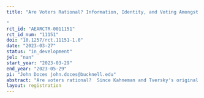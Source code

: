 ```yaml
---
title: "Are Voters Rational? Information, Identity, and Voting Amongst the Baoulé and Dioula
"
rct_id: "AEARCTR-0011151"
rct_id_num: "11151"
doi: "10.1257/rct.11151-1.0"
date: "2023-03-27"
status: "in_development"
jel: "nan"
start_year: "2023-03-29"
end_year: "2023-05-29"
pi: "John Doces john.doces@bucknell.edu"
abstract: "Are voters rational?  Since Kahneman and Tversky's original analysis indicating that people are vulnerable to framing effects, claims have been made that people are not rational.  This includes voters.  In many ways, voters have been shown to be vulnerable to framing and other effects which many candidates have used to their political advantage.  If voters are not rational then this poses numerous problems for elections and democracy more generally.  Moreover, if voters are not rational then relying on public opinion for policymakers is problematic because opinions could be easily swayed depending on the way questions are posed.  Are voters rational?  This paper studies this question developing a simple test.  In a simple two candidate set-up with no information voters should prefer the candidate they most closely identify with but with additional information about the candidate’s policy positions then voters should choose the candidate they most closely identify with ideologically.  In this study, we examine these expectations in an African context focusing on the role of ethnicity and voting.  We examine the effect of information on voting decisions amongst west African respondents.  We focus on two major ethnic groups in Côte d’Ivoire, specifically the Baoulé, an Akan group that has ruled the country for much of its time since independence, and the Dioula, a northern Mande group that has recently secured national power.  The two groups have had contentious and conflictual political relations over the last twenty or so years.  In a simple two candidate race, amongst Baoulé respondents we would expect that if shown just a picture and name that they will choose the Baoulé candidate over the Dioula candidate.  However, if we add ideological information and make the Dioula candidate relatively preferable to the average voter (socially conservative, economically liberal) then if Baoulé voters are rational they should prefer the Dioula candidate over their co-ethnic.  The same is true for Dioula respondents who should prefer the Dioula candidate in the low-information environment but the relatively conservative Baoulé candidate in the high information environment.  If voters are not rational then they will vote for their co-ethnic in both low and high information environments.   We test these claims in a series of field experiments in Yamoussoukro, a Baoulé stronghold, and in Abobo a Dioula stronghold.  "
layout: registration
---
```


